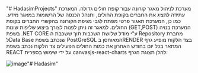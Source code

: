 
"# HadasimProjects" 
מערכת לניהול מאגר קורונה עבור קופת חולים גדולה. המערכת עתידה להציג את החברים בקופת
החולים, ותנהל הכנסה של הרשומות במאגר מידע. כמו כן, המערכת תאגור
פרטי מפתח לגבי מגיפת הקורונה בהקשרי החברים בקופת החולים.
למאגר זה ניתן לפנות לצורך ביצוע שליפות שונות (GET,POST)
המערכת בנויה בשפת .NET CORE
ע"י מודל שלושת השכבות
תוך ששכבת ה Repository
מחברת לData Base שנכתב בשפת PostGreSQL
המאוחסן בRENDER
בצד הלקוח מופיע גרף המתאר בכל יום בחודש האחרון את כמות החולים הפעילים
צד הלקוח נכתב בשפת REACT על ידי שימוש בספרית canvasjs-react-charts
להלן תצוגת הגרף:

![image](https://github.com/avitalush/HadasimProjects/assets/106091147/c57f34be-06cf-4315-9062-6cfb036dce60)"# Hadasim" 
